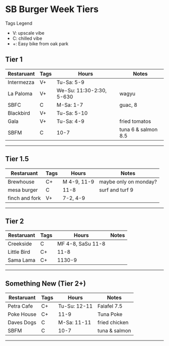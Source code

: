 # SB Burger Week Tiers

Tags Legend
* V: upscale vibe
* C: chilled vibe
* +: Easy bike from oak park


## Tier 1
| Restaruant | Tags | Hours | Notes|
| -----------|------|------------|-----|
| Intermezza | V+   | Tu-Sa: 5-9 |
| La Paloma  | V+   | We-Su: 11:30-2:30, 5-630|  wagyu|
| SBFC       | C    | M-Sa: 1-7| guac, 8 |
| Blackbird  | V+   | Tu-Sa: 5-10 |
| Gala       | V+   | Tu-Sa: 4-9 | fried tomatos |
| SBFM       | C    | 10-7 | tuna 6 & salmon 8.5|
--------------------------------------


## Tier 1.5
| Restaruant | Tags | Hours | Notes|
| -----------|------|------------|-----|
| Brewhouse  | C+   | M 4-9, 11-9| maybe only on monday?|
| mesa burger| C   |11-8| surf and turf 9|
| finch and fork | V+ |  7-2, 4-9| 
--------------------------------------

## Tier 2
| Restaruant | Tags | Hours | Notes|
| -----------|------|------------|-----|
| Creekside  | C   | MF 4-8, SaSu 11-8| 
| Little Bird | C+   |11-8| 
| Sama Lama | C+ | 1130-9| 
--------------------------------------

## Something New (Tier 2+)
| Restaruant | Tags | Hours | Notes|
| -----------|------|------------|-----|
| Petra Cafe   | C+    | Tu-Su: 12-11| Falafel 7.5 |
| Poke House  | C+   | 11-9 | Tuna Poke |
| Daves Dogs  | C   | M-Sa: 11-11 | fried chicken |
| SBFM       | C    | 10-7 | tuna & salmon|
--------------------------------------
